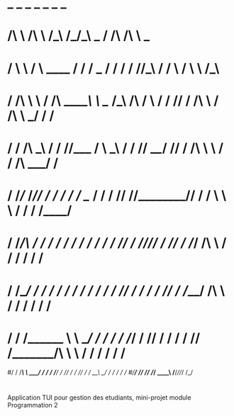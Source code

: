 #         _          _          _                  _   _         _                   _
#        /\ \       /\ \       /\_\               /\_\/\_\ _    / /\                /\ \     _
#       /  \ \     /  \ \____ / / /         _    / / / / //\_\ / /  \              /  \ \   /\_\
#      / /\ \ \   / /\ \_____\\ \ \__      /\_\ /\ \/ \ \/ / // / /\ \            / /\ \ \_/ / /
#     / / /\ \_\ / / /\/___  / \ \___\    / / //  \____\__/ // / /\ \ \          / / /\ \___/ /
#    / /_/_ \/_// / /   / / /   \__  /   / / // /\/________// / /  \ \ \        / / /  \/____/
#   / /____/\  / / /   / / /    / / /   / / // / /\/_// / // / /___/ /\ \      / / /    / / /
#  / /\____\/ / / /   / / /    / / /   / / // / /    / / // / /_____/ /\ \    / / /    / / /
# / / /______ \ \ \__/ / /    / / /___/ / // / /    / / // /_________/\ \ \  / / /    / / /
#/ / /_______\ \ \___\/ /    / / /____\/ / \/_/    / / // / /_       __\ \_\/ / /    / / /
#\/__________/  \/_____/     \/_________/          \/_/ \_\___\     /____/_/\/_/     \/_/
#


Application TUI pour gestion des etudiants, mini-projet module Programmation 2
